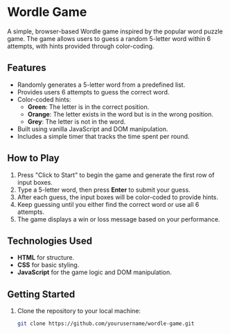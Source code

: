 # Wordle Game

A simple, browser-based Wordle game inspired by the popular word puzzle game. The game allows users to guess a random 5-letter word within 6 attempts, with hints provided through color-coding.

## Features

- Randomly generates a 5-letter word from a predefined list.
- Provides users 6 attempts to guess the correct word.
- Color-coded hints:
  - **Green**: The letter is in the correct position.
  - **Orange**: The letter exists in the word but is in the wrong position.
  - **Grey**: The letter is not in the word.
- Built using vanilla JavaScript and DOM manipulation.
- Includes a simple timer that tracks the time spent per round.

## How to Play

1. Press "Click to Start" to begin the game and generate the first row of input boxes.
2. Type a 5-letter word, then press **Enter** to submit your guess.
3. After each guess, the input boxes will be color-coded to provide hints.
4. Keep guessing until you either find the correct word or use all 6 attempts.
5. The game displays a win or loss message based on your performance.

## Technologies Used

- **HTML** for structure.
- **CSS** for basic styling.
- **JavaScript** for the game logic and DOM manipulation.

## Getting Started

1. Clone the repository to your local machine:
   ```bash
   git clone https://github.com/yourusername/wordle-game.git
